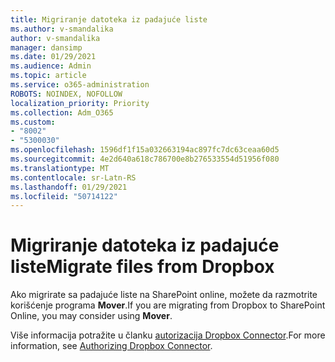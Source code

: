```yaml
---
title: Migriranje datoteka iz padajuće liste
ms.author: v-smandalika
author: v-smandalika
manager: dansimp
ms.date: 01/29/2021
ms.audience: Admin
ms.topic: article
ms.service: o365-administration
ROBOTS: NOINDEX, NOFOLLOW
localization_priority: Priority
ms.collection: Adm_O365
ms.custom:
- "8002"
- "5300030"
ms.openlocfilehash: 1596df1f15a032663194ac897fc7dc63ceaa60d5
ms.sourcegitcommit: 4e2d640a618c786700e8b276533554d51956f080
ms.translationtype: MT
ms.contentlocale: sr-Latn-RS
ms.lasthandoff: 01/29/2021
ms.locfileid: "50714122"
---
```

# <a name="migrate-files-from-dropbox"></a><span data-ttu-id="bd249-102">Migriranje datoteka iz padajuće liste</span><span class="sxs-lookup"><span data-stu-id="bd249-102">Migrate files from Dropbox</span></span>

<span data-ttu-id="bd249-103">Ako migrirate sa padajuće liste na SharePoint online, možete da razmotrite korišćenje programa **Mover**.</span><span class="sxs-lookup"><span data-stu-id="bd249-103">If you are migrating from Dropbox to SharePoint Online, you may consider using **Mover**.</span></span>

<span data-ttu-id="bd249-104">Više informacija potražite u članku [autorizacija Dropbox Connector](https://docs.microsoft.com/sharepointmigration/mover-dropbox).</span><span class="sxs-lookup"><span data-stu-id="bd249-104">For more information, see [Authorizing Dropbox Connector](https://docs.microsoft.com/sharepointmigration/mover-dropbox).</span></span>

